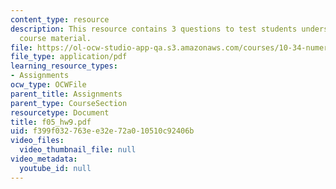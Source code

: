 ```yaml
---
content_type: resource
description: This resource contains 3 questions to test students understanding of
  course material.
file: https://ol-ocw-studio-app-qa.s3.amazonaws.com/courses/10-34-numerical-methods-applied-to-chemical-engineering-fall-2005/f399f032763ee32e72a010510c92406b_f05_hw9.pdf
file_type: application/pdf
learning_resource_types:
- Assignments
ocw_type: OCWFile
parent_title: Assignments
parent_type: CourseSection
resourcetype: Document
title: f05_hw9.pdf
uid: f399f032-763e-e32e-72a0-10510c92406b
video_files:
  video_thumbnail_file: null
video_metadata:
  youtube_id: null
---
```


